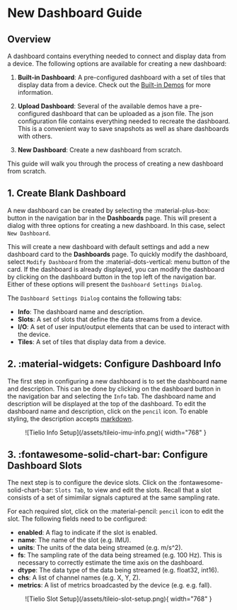 # New Dashboard Guide

## Overview
A dashboard contains everything needed to connect and display data from a device. The following options are available for creating a new dashboard:

1. **Built-in Dashboard**: A pre-configured dashboard with a set of tiles that display data from a device. Check out the [Built-in Demos](../demos/index.md) for more information.

2. **Upload Dashboard**: Several of the available demos have a pre-configured dashboard that can be uploaded as a json file. The json configuration file contains everything needed to recreate the dashboard. This is a convenient way to save snapshots as well as share dashboards with others.

3. **New Dashboard**: Create a new dashboard from scratch.

This guide will walk you through the process of creating a new dashboard from scratch.

## 1. Create Blank Dashboard

A new dashboard can be created by selecting the :material-plus-box: button in the navigation bar in the **Dashboards** page. This will present a dialog with three options for creating a new dashboard. In this case, select `New Dashboard`.

This will create a new dashboard with default settings and add a new dashboard card to the **Dashboards** page. To quickly modify the dashboard, select `Modify Dashboard` from the :material-dots-vertical: menu button of the card. If the dashboard is already displayed, you can modify the dashboard by clicking on the dashboard button in the top left of the navigation bar. Either of these options will present the `Dashboard Settings Dialog`.

The `Dashboard Settings Dialog` contains the following tabs:

* **Info**: The dashboard name and description.
* **Slots**: A set of slots that define the data streams from a device.
* **I/O**: A set of user input/output elements that can be used to interact with the device.
* **Tiles**: A set of tiles that display data from a device.

## 2. :material-widgets: Configure Dashboard Info

The first step in configuring a new dashboard is to set the dashboard name and description. This can be done by clicking on the dashboard button in the navigation bar and selecting the `Info` tab. The dashboard name and description will be displayed at the top of the dashboard. To edit the dashboard name and description, click on the `pencil` icon. To enable styling, the description accepts [markdown](https://www.markdownguide.org/basic-syntax/).

<figure markdown="span">
  ![Tielio Info Setup](/assets/tileio-imu-info.png){ width="768" }
  <figcaption></figcaption>
</figure>

## 3. :fontawesome-solid-chart-bar: Configure Dashboard Slots

The next step is to configure the device slots. Click on the :fontawesome-solid-chart-bar: `Slots Tab`, to view and edit the slots. Recall that a slot consists of a set of simimilar signals captured at the same sampling rate.

For each required slot, click on the :material-pencil: `pencil` icon to edit the slot. The following fields need to be configured:

* **enabled**: A flag to indicate if the slot is enabled.
* **name**: The name of the slot (e.g. IMU).
* **units**: The units of the data being streamed (e.g. m/s^2).
* **fs**: The sampling rate of the data being streamed (e.g. 100 Hz). This is necessary to correctly estimate the time axis on the dashboard.
* **dtype**: The data type of the data being streamed (e.g. float32, int16).
* **chs**: A list of channel names (e.g. X, Y, Z).
* **metrics**: A list of metrics broadcasted by the device (e.g. e.g. fall).

<figure markdown="span">
  ![Tielio Slot Setup](/assets/tileio-slot-setup.png){ width="768" }
  <figcaption></figcaption>
</figure>
